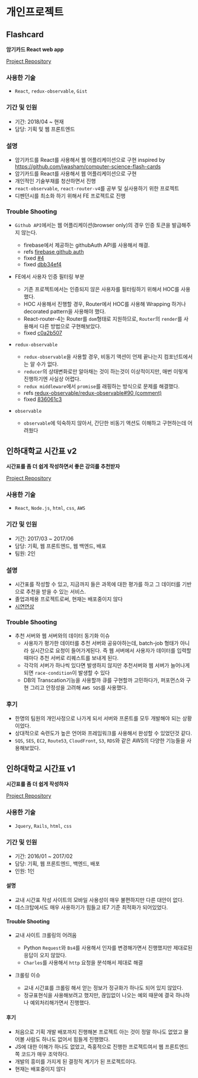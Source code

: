 # 개인프로젝트


## Flashcard

**암기카드 React web app**

[Project Repository](https://github.com/cannalee90/flash-card)

### 사용한 기술

- `React`, `redux-observable`, `Gist`

### 기간 및 인원

- 기간: 2018/04 ~ 현재
- 담당: 기획 및 웹 프론트엔드

### 설명
- 암기카드를 React를 사용해서 웹 어플리케이션으로 구현 inspired by https://github.com/jwasham/computer-science-flash-cards
- 암기카드를 React를 사용해서 웹 어플리케이션으로 구현
- 개인적인 기술부채를 청산하면서 진행
- `react-observable`, `react-router-v4`를 공부 및 실사용하기 위한 프로젝트
- 디펜던시를 최소화 하기 위해서 FE 프로젝트로 진행

### Trouble Shooting
- `Github API`에서는 웹 어플리케이션(browser only)의 경우 인증 토큰을 발급해주지 않는다.
  - firebase에서 제공하는 githubAuth API를 사용해서 해결.
  - refs [firebase github auth](https://firebase.google.com/docs/auth/web/github-auth)
  - fixed [#4](https://github.com/cannalee90/flash-card/pull/4)
  - fixed [dbb34ef4](https://github.com/cannalee90/flash-card/commit/dbb34ef4af2cb3bf2379c956dccff382db2a07f6)

- FE에서 사용자 인증 필터링 부분
  - 기존 프로젝트에서는 인증되지 않은 사용자를 필터링하기 위해서 HOC를 사용했다.
  - HOC 사용해서 진행할 경우, Router에서 HOC를 사용해 Wrapping 하거나 decorated pattern을 사용해야 했다.
  - React-router-4는 Router를 `dom`형태로 지원하므로, `Router`의 `render`를 사용해서 다른 방법으로 구현해보았다.
  - fixed [c0a2b507](https://github.com/cannalee90/flash-card/commit/c0a2b5071e72863935b9e26156f0e337f8b75783)

- `redux-observable`
  - `redux-observable`을 사용할 경우, 비동기 액션이 언제 끝나는지 컴포넌트에서는 알 수가 없다.
  - `reducer`의 상태변화로만 알아채는 것이 하는것이 이상적이지만, 매번 이렇게 진행하기엔 사실상 어렵다.
  - `redux middleware`에서 `promise`를 래핑하는 방식으로 문제를 해결했다.
  - refs [redux-observable/redux-observable#90 (comment)](https://github.com/redux-observable/redux-observable/issues/90#issuecomment-237331721)
  - fixed [836061c3](https://github.com/cannalee90/flash-card/commit/836061c3fbb7b10310a78d183771a4c482e41825)

- `observable`
  - `observable`에 익숙하지 않아서, 간단한 비동기 액션도 이해하고 구현하는데 어려웠다



## 인하대학교 시간표 v2

**시간표를 좀 더 쉽게 작성하면서 좋은 강의를 추천받자**

[Project Repository](https://github.com/cannalee90/inhatime)

### 사용한 기술

- `React`, `Node.js`, `html`, `css`, `AWS`


### 기간 및 인원

- 기간: 2017/03 ~ 2017/06
- 담당: 기획, 웹 프론트엔드, 웹 백엔드, 배포
- 팀원: 2인

### 설명

- 시간표를 작성할 수 있고, 지금까지 들은 과목에 대한 평가를 하고 그 데이터를 기반으로 추천을 받을 수 있는 서비스.
- 졸업과제용 프로젝트로써, 현재는 배포중이지 않다
- [시연연상](https://www.youtube.com/watch?v=NfAYpNKgrYk&feature=youtu.be)

### Trouble Shooting

- 추천 서버와 웹 서버와의 데이터 동기화 이슈
  - 사용자가 평가한 데이터를 추천 서버와 공유야하는데, batch-job 형태가 아니라 실시간으로 요청이 들어가게된다. 즉 웹 서버에서 사용자가 데이터를 입력할때마다 추천 서버로 리퀘스트를 보내게 된다.
  - 각각의 서버가 하나씩 있다면 발생하지 않지만 추천서버와 웹 서버가 늘어나게 되면 `race-condition`이 발생할 수 있다
  - DB의 Transcation기능을 사용할까 큐를 구현할까 고민하다가, 퍼포먼스와 구현 그리고 안정성을 고려해  `AWS SQS`를 사용했다.

### 후기

- 한명의 팀원의 개인사정으로 나가게 되서 서버와 프론트를 모두 개발해야 되는 상황이었다.
- 상대적으로 숙련도가 높은 언어와 프레임워크를 사용해서 완성할 수 있었던것 같다.
- `SQS`, `SES`, `EC2`, `Route53`, `CloudFront`, `S3`, `RDS`와 같은 AWS의 다양한 기능들을 사용해보았다.


## 인하대학교 시간표 v1

**시간표를 좀 더 쉽게 작성하자**

[Project Repository](https://github.com/cannalee90/inha-schedule)

### 사용한 기술

- `Jquery`, `Rails`, `html`, `css`

### 기간 및 인원 

- 기간: 2016/01 ~ 2017/02
- 담당: 기획, 웹 프론트엔드, 백엔드, 배포
- 인원: 1인

#### 설명
  - 교내 시간표 작성 사이트의 모바일 사용성이 매우 불편하지만 다른 대안이 없다.
  - 데스크탑에서도 매우 사용하기가 힘들고 IE7 기준 최적화가 되어있었다.

#### Trouble Shooting
  - 교내 사이트 크롤링의 어려움
    - Python `Request`와 `Bs4`를 사용해서 인자를 변경해가면서  진행했지만 제대로된 응답이 오지 않았다.
    - `Charles`를 사용해서 `http` 요청을 분석해서 제대로 해결

  - 크롤링 이슈
    - 교내 시간표를 크롤링 해서 얻는 정보가 정규화가 하나도 되어 있지 않았다.
    - 정규표현식을 사용해보려고 했지만, 끊임없이 나오는 예외 때문에 결국 하나하나 예외처리해가면서 진행했다.
  
#### 후기
  - 처음으로 기획 개발 배포까지 진행해본 프로젝트 아는 것이 정말 하나도 없었고 물어볼 사람도 하나도 없어서 힘들게 진행했다.
  - JS에 대한 이해가 하나도 없었고, 즉홍적으로 진행한 프로젝트여서 웹 프론트엔드쪽 코드가 매우 조악하다.
  - 개발의 흥미를 가지게 된 결정적 계기가 된 프로젝트이다.
  - 현재는 배포중이지 않다
